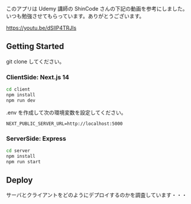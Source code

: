 このアプリは Udemy 講師の ShinCode さんの下記の動画を参考にしました。
いつも勉強させてもらっています。ありがとうございます。

https://youtu.be/dSllP4TRJls

## Getting Started

git clone してください。

### ClientSide: Next.js 14

```bash
cd client
npm install
npm run dev
```

.env を作成して次の環境変数を設定してください。

```
NEXT_PUBLIC_SERVER_URL=http://localhost:5000
```

### ServerSide: Express

```bash
cd server
npm install
npm run start
```

## Deploy

サーバとクライアントをどのようにデプロイするのかを調査しています・・・
